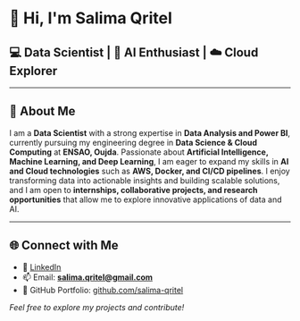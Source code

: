 # 👋 Hi, I'm Salima Qritel
## 💻 Data Scientist | 🤖 AI Enthusiast | ☁️ Cloud Explorer
---
## 🚀 About Me

I am a **Data Scientist** with a strong expertise in **Data Analysis and Power BI**, currently pursuing my engineering degree in **Data Science & Cloud Computing** at **ENSAO, Oujda**. Passionate about **Artificial Intelligence, Machine Learning, and Deep Learning**, I am eager to expand my skills in **AI and Cloud technologies** such as **AWS, Docker, and CI/CD pipelines**. I enjoy transforming data into actionable insights and building scalable solutions, and I am open to **internships, collaborative projects, and research opportunities** that allow me to explore innovative applications of data and AI.

---

## 🌐 Connect with Me

- 🔗 [LinkedIn](https://www.linkedin.com/salima-qritel)  
- 📫 Email: **salima.qritel@gmail.com**  
- 📂 GitHub Portfolio: [github.com/salima-qritel](https://github.com/)  





 *Feel free to explore my projects and contribute!* 
